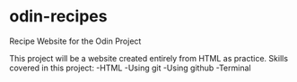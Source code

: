 # odin-recipes
Recipe Website for the Odin Project

This project will be a website created entirely from HTML as practice.
Skills covered in this project:
-HTML
-Using git
-Using github
-Terminal
